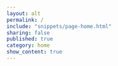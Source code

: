 ```yaml
---
layout: alt
permalink: /
include: "snippets/page-home.html"
sharing: false
published: true
category: home
show_content: true
---
```

